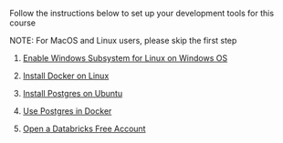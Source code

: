 Follow the instructions below to set up your development tools for this course

NOTE: For MacOS and Linux users, please skip the first step
1. [Enable Windows Subsystem for Linux on Windows OS](./wsl_setup.md)

2. [Install Docker on Linux](./docker_setup.md)

3. [Install Postgres on Ubuntu](./postgres_setup.md)

4. [Use Postgres in Docker](./postgres_in_docker.md)

5. [Open a Databricks Free Account](./databricks_setup.md)
